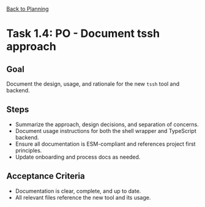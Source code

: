 <!--
SPDX-License-Identifier: AGPL-3.0-only + AI-GPL-Addendum
Copyright (c) 2025 The Web4Articles Authors
Copyleft: See AGPLv3 (./LICENSE) and AI-GPL Addendum (./AI-GPL.md)
Backlinks: /LICENSE , /AI-GPL.md
Use of `scrum.pmo` roles/process docs with AI is subject to AI-GPL copyleft unless dual-licensed.
-->

[Back to Planning](./planning.md)

# Task 1.4: PO - Document tssh approach

## Goal
Document the design, usage, and rationale for the new `tssh` tool and backend.

## Steps
- Summarize the approach, design decisions, and separation of concerns.
- Document usage instructions for both the shell wrapper and TypeScript backend.
- Ensure all documentation is ESM-compliant and references project first principles.
- Update onboarding and process docs as needed.

## Acceptance Criteria
- Documentation is clear, complete, and up to date.
- All relevant files reference the new tool and its usage.
